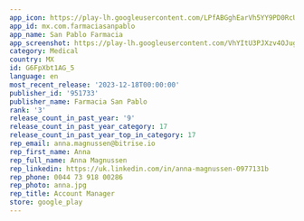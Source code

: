 ```yaml
---
app_icon: https://play-lh.googleusercontent.com/LPfABGghEarVh5YY9PD0RcULrh_zF63AlT2Ms9uXOpzgINBoz1ZIHYl3DyBEFWyLzQy6
app_id: mx.com.farmaciasanpablo
app_name: San Pablo Farmacia
app_screenshot: https://play-lh.googleusercontent.com/VhYItU3PJXzv4OJugd6pLTPQaLxzmG442PlBdeFHZBxwtfiparGU2l5l6K9OitLaCjY
category: Medical
country: MX
id: G6FpXbt1AG_5
language: en
most_recent_release: '2023-12-18T00:00:00'
publisher_id: '951733'
publisher_name: Farmacia San Pablo
rank: '3'
release_count_in_past_year: '9'
release_count_in_past_year_category: 17
release_count_in_past_year_top_in_category: 17
rep_email: anna.magnussen@bitrise.io
rep_first_name: Anna
rep_full_name: Anna Magnussen
rep_linkedin: https://uk.linkedin.com/in/anna-magnussen-0977131b
rep_phone: 0044 73 918 00286
rep_photo: anna.jpg
rep_title: Account Manager
store: google_play
---
```

